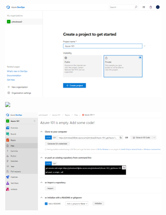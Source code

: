 ![](images/create-project/step-1.jpg)

![](images/create-project/step-2.jpg)

![](images/create-project/clone-repo.jpg)